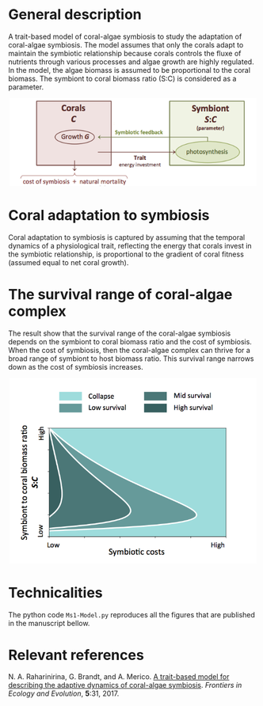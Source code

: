 # General description

A trait-based model of coral-algae symbiosis to study the adaptation of coral-algae symbiosis. The model assumes that only the corals adapt to maintain the symbiotic relationship because corals controls the fluxe of nutrients through various processes and algae growth are highly regulated. In the model, the algae biomass is assumed to be proportional to the coral biomass. The symbiont to coral biomass ratio (S:C) is considered as a parameter.

<p align="center">
  <img src="Model1.png" width="500">
</p>

# Coral adaptation to symbiosis

Coral adaptation to symbiosis is captured by assuming that the temporal dynamics of a physiological trait, reflecting the energy that corals invest in the symbiotic relationship, is proportional to the gradient of coral fitness (assumed equal to net coral growth). 

# The survival range of coral-algae complex

The result show that the survival range of the coral-algae symbiosis depends on the symbiont to coral biomass ratio and the cost of symbiosis. When the cost of symbiosis, then the coral-algae complex can thrive for a broad range of symbiont to host biomass ratio. This survival range narrows down as the cost of symbiosis increases. 

<p align="center">
  <img src="Survival.png" width="500">
</p>

# Technicalities

The python code `Ms1-Model.py` reproduces all the figures that are published in the manuscript bellow. 

# Relevant references

N. A. Raharinirina, G. Brandt, and A. Merico. [A trait-based model for describing the adaptive dynamics of coral-algae symbiosis](https://www.frontiersin.org/articles/10.3389/fevo.2017.00031/full). *Frontiers in Ecology and Evolution*, **5**:31, 2017.
